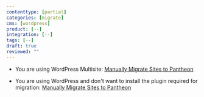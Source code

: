 ```yaml
---
contenttype: [partial]
categories: [migrate]
cms: [wordpress]
product: [--]
integration: [--]
tags: [--]
draft: true
reviewed: ""
---
```


- You are using WordPress Multisite: [Manually Migrate Sites to Pantheon](/migrate-manual)

- You are using WordPress and don't want to install the plugin required for migration: [Manually Migrate Sites to Pantheon](/migrate-manual)
